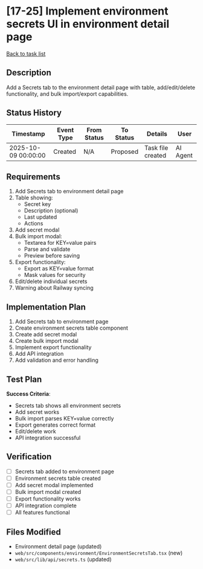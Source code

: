 # [17-25] Implement environment secrets UI in environment detail page

[Back to task list](./tasks.md)

## Description

Add a Secrets tab to the environment detail page with table, add/edit/delete functionality, and bulk import/export capabilities.

## Status History

| Timestamp | Event Type | From Status | To Status | Details | User |
|-----------|------------|-------------|-----------|---------|------|
| 2025-10-09 00:00:00 | Created | N/A | Proposed | Task file created | AI Agent |

## Requirements

1. Add Secrets tab to environment detail page
2. Table showing:
   - Secret key
   - Description (optional)
   - Last updated
   - Actions
3. Add secret modal
4. Bulk import modal:
   - Textarea for KEY=value pairs
   - Parse and validate
   - Preview before saving
5. Export functionality:
   - Export as KEY=value format
   - Mask values for security
6. Edit/delete individual secrets
7. Warning about Railway syncing

## Implementation Plan

1. Add Secrets tab to environment page
2. Create environment secrets table component
3. Create add secret modal
4. Create bulk import modal
5. Implement export functionality
6. Add API integration
7. Add validation and error handling

## Test Plan

**Success Criteria**:
- Secrets tab shows all environment secrets
- Add secret works
- Bulk import parses KEY=value correctly
- Export generates correct format
- Edit/delete work
- API integration successful

## Verification

- [ ] Secrets tab added to environment page
- [ ] Environment secrets table created
- [ ] Add secret modal implemented
- [ ] Bulk import modal created
- [ ] Export functionality works
- [ ] API integration complete
- [ ] All features functional

## Files Modified

- Environment detail page (updated)
- `web/src/components/environment/EnvironmentSecretsTab.tsx` (new)
- `web/src/lib/api/secrets.ts` (updated)


